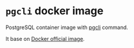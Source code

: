 # `pgcli` docker image
PostgreSQL container image with [pgcli](http://pgcli.com/) command.

It base on [Docker official image](https://github.com/docker-library/postgres).
